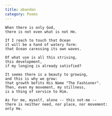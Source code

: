 ```yaml
---
title: abandon
category: Poems
---
```


    When there is only God,
    there is not even what is not He.

    If I reach to touch that Ocean
    it will be a hand of watery form:
    that Ocean caressing its own waves.

    Of what use is all this striving,
    this development,
    if my longing is already satisfied?

    It seems there is a beauty to growing,
    and this is why we grow:
    that growth befits His Name "The Fashioner".
    Then, even my movement, my stillness,
    is a thing of service to Him.

    As for me, myself, alone -- this not-me --
    there is neither need, nor place, nor movement:
    only He.


